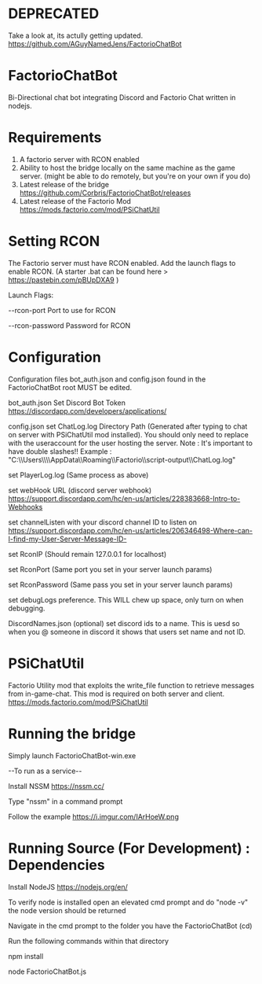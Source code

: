 # DEPRECATED
Take a look at, its actully getting updated.
https://github.com/AGuyNamedJens/FactorioChatBot


# FactorioChatBot
Bi-Directional chat bot integrating Discord and Factorio Chat written in nodejs.

# Requirements
  1. A factorio server with RCON enabled
  2. Ability to host the bridge locally on the same machine as the game server. (might be able to do remotely, but you're on your own if you do)
  3. Latest release of the bridge https://github.com/Corbris/FactorioChatBot/releases
  4. Latest release of the Factorio Mod https://mods.factorio.com/mod/PSiChatUtil

# Setting RCON
The Factorio server must have RCON enabled. Add the launch flags to enable RCON.
(A starter .bat can be found here > https://pastebin.com/pBUpDXA9 )

Launch Flags:

--rcon-port <port>	Port to use for RCON
  
--rcon-password <pass>	Password for RCON

# Configuration
Configuration files bot_auth.json and config.json found in the FactorioChatBot root MUST be edited.

bot_auth.json
  Set Discord Bot Token
  https://discordapp.com/developers/applications/

config.json
  set ChatLog.log Directory Path (Generated after typing to chat on server with PSiChatUtil mod installed).
    You should only need to replace <USERPROFILE> with the useraccount for the user hosting the server.
    Note : It's important to have double slashes!!
    Example : "C:\\\\Users\\\\<USERPROFILE>\\\\AppData\\\\Roaming\\\\Factorio\\\\script-output\\\\ChatLog.log"

  set PlayerLog.log (Same process as above)

  set webHook URL (discord server webhook)
    https://support.discordapp.com/hc/en-us/articles/228383668-Intro-to-Webhooks

  set channelListen with your discord channel ID to listen on
    https://support.discordapp.com/hc/en-us/articles/206346498-Where-can-I-find-my-User-Server-Message-ID-

  set RconIP (Should remain 127.0.0.1 for localhost)

  set RconPort (Same port you set in your server launch params)

  set RconPassword (Same pass you set in your server launch params)
  
  set debugLogs preference. This WILL chew up space, only turn on when debugging.
  
DiscordNames.json (optional)
  set discord ids to a name. This is uesd so when you @ someone in discord it shows that users set name and not ID.

# PSiChatUtil
Factorio Utility mod that exploits the write_file function to retrieve messages from in-game-chat.
This mod is required on both server and client.
https://mods.factorio.com/mod/PSiChatUtil

# Running the bridge

Simply launch FactorioChatBot-win.exe

--To run as a service--

Install NSSM https://nssm.cc/

Type "nssm" in a command prompt

Follow the example https://i.imgur.com/IArHoeW.png


# Running Source (For Development) : Dependencies
Install NodeJS https://nodejs.org/en/

To verify node is installed open an elevated cmd prompt and do "node -v" 
the node version should be returned

Navigate in the cmd prompt to the folder you have the FactorioChatBot (cd)

  Run the following commands within that directory

npm install
  
node FactorioChatBot.js
